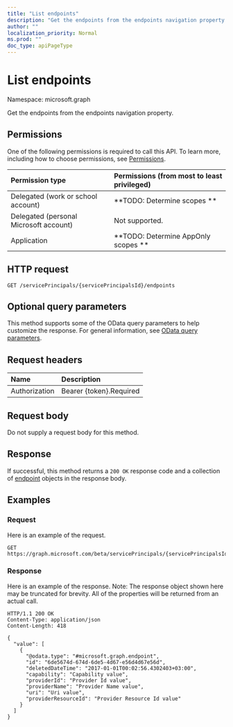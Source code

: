 ```yaml
---
title: "List endpoints"
description: "Get the endpoints from the endpoints navigation property."
author: ""
localization_priority: Normal
ms.prod: ""
doc_type: apiPageType
---
```


# List endpoints

Namespace: microsoft.graph

Get the endpoints from the endpoints navigation property.

## Permissions
One of the following permissions is required to call this API. To learn more, including how to choose permissions, see [Permissions](/concepts/permissions-reference.md).

|Permission type|Permissions (from most to least privileged)|
|:---|:---|
|Delegated (work or school account)|**TODO: Determine scopes **|
|Delegated (personal Microsoft account)|Not supported.|
|Application|**TODO: Determine AppOnly scopes **|

## HTTP request
<!-- {
  "blockType": "ignored"
}
-->
``` http
GET /servicePrincipals/{servicePrincipalsId}/endpoints
```

## Optional query parameters
This method supports some of the OData query parameters to help customize the response. For general information, see [OData query parameters](/graph/query-parameters).

## Request headers
|Name|Description|
|:---|:---|
|Authorization|Bearer {token}.Required|

## Request body
Do not supply a request body for this method.

## Response
If successful, this method returns a `200 OK` response code and a collection of [endpoint](../resources/endpoint.md) objects in the response body.

## Examples

### Request
Here is an example of the request.
<!-- {
  "blockType": "request",
  "name": "get_endpoint"
}
-->
``` http
GET https://graph.microsoft.com/beta/servicePrincipals/{servicePrincipalsId}/endpoints
```

### Response
Here is an example of the response. Note: The response object shown here may be truncated for brevity. All of the properties will be returned from an actual call.
<!-- {
  "blockType": "response",
  "truncated": true,
  "@odata.type": "collection(microsoft.graph.endpoint)"
}
-->
``` http
HTTP/1.1 200 OK
Content-Type: application/json
Content-Length: 418

{
  "value": [
    {
      "@odata.type": "#microsoft.graph.endpoint",
      "id": "6de5674d-674d-6de5-4d67-e56d4d67e56d",
      "deletedDateTime": "2017-01-01T00:02:56.4302403+03:00",
      "capability": "Capability value",
      "providerId": "Provider Id value",
      "providerName": "Provider Name value",
      "uri": "Uri value",
      "providerResourceId": "Provider Resource Id value"
    }
  ]
}
```

